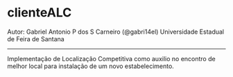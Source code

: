# clienteALC
Autor: Gabriel Antonio P dos S Carneiro (@gabri14el) 
Universidade Estadual de Feira de Santana

-----------------------------------------------------------

Implementação de Localização Competitiva como auxilio no encontro de melhor local para instalação de um novo estabelecimento. 
